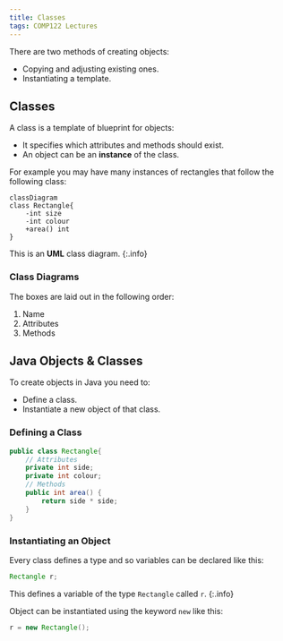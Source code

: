 ```yaml
---
title: Classes
tags: COMP122 Lectures
---
```

There are two methods of creating objects:

* Copying and adjusting existing ones.
* Instantiating a template.

## Classes
A class is a template of blueprint for objects:

* It specifies which attributes and methods should exist.
* An object can be an **instance** of the class.

For example you may have many instances of rectangles that follow the following class:

```mermaid
classDiagram
class Rectangle{
	-int size
	-int colour
	+area() int
}
```

This is an **UML** class diagram.
{:.info}

### Class Diagrams

The boxes are laid out in the following order:

1. Name
1. Attributes
1. Methods

## Java Objects & Classes
To create objects in Java you need to:

* Define a class.
* Instantiate a new object of that class.

### Defining a Class

```java
public class Rectangle{
	// Attributes
	private int side;
	private int colour;
	// Methods
	public int area() {
		return side * side;	
	}
}
```

### Instantiating an Object
Every class defines a type and so variables can be declared like this:

```java
Rectangle r;
```

This defines a variable of the type `Rectangle` called `r`.
{:.info}

Object can be instantiated using the keyword `new` like this:

```java
r = new Rectangle();
```